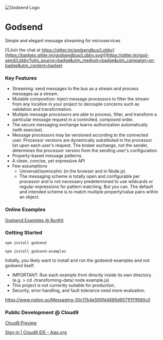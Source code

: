 ![Godsend Logo](https://s3-us-west-2.amazonaws.com/notion-static/a7b5b59c35b2480e90126eadd33cf81f/godsend.png "Godsend Logo")

# Godsend
Simple and elegant message streaming for microservices

[![Join the chat at https://gitter.im/godsendbus/Lobby](https://badges.gitter.im/godsendbus/Lobby.svg)](https://gitter.im/god-send/Lobby?utm_source=badge&utm_medium=badge&utm_campaign=pr-badge&utm_content=badge)

### Key Features

- Streaming: send messages to the bus as a stream and process messages as a stream.
- Mutable composition: inject message processors to filter the stream from any location in your project to decouple concerns such as validation and transformation.
- Multiple message processors are able to process, filter, and transform a particular message request in a controlled, composed order.
- The secure messaging exchange learns authorization automatically (with exercise).
- Message processors may be versioned according to the connected user. Processor versions are dynamically substituted in the processor list upon each user's request. The broker exchange, not the sender, determines the processor version from the sending user's configuration.
- Property-based message patterns.
- A clean, concise, yet expressive API
- Few assumptions
   - Universal/isomorphic (in the browser and in Node.js)
   - The messaging scheme is totally open and configurable per processor and is not necessary predetermined to use wildcards or regular expressions for pattern matching. But you can. The default and intended scheme is to match multiple property/value pairs within an object.

### Online Examples

[Godsend Examples @ RunKit](https://www.notion.so/Examples-0ceecf7945ac4b198c340fbf36075cda)

### Getting Started

`npm install godsend`

`npm install godsend-examples`

Initially, you likely want to install and run the godsend-examples and not godsend itself.

- IMPORTANT: Run each example from directly inside its own directory. (e.g. > cd ./transforming-data/  node example.js)
- This project is not currently suitable for production.
- Security, error handling, and fault tolerance need more evaluation.

https://www.notion.so/Messaging-30c17b4e590f44689d9571f1f1f690c0

### Public Development @ Cloud9

[Cloud9 Preview](https://preview.c9users.io/simplygreatwork/godsend/godsend/)

[Sign-in | Cloud9 IDE - Ajax.org](https://ide.c9.io/simplygreatwork/godsend/)
